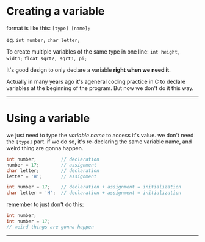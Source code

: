 # Creating a variable

format is like this:
`[type] [name];`

eg.
`int number;`
`char letter;`

To create multiple variables of the same type in one line:
`int height, width;`
`float sqrt2, sqrt3, pi;`

It's good design to only declare a variable **right when we need it**.

Actually in many years ago it's ageneral coding practice in C to declare variables at the beginning of the program. But now we don't do it this way.
___

# Using a variable

we just need to type the *variable name* to access it's value. we don't need the `[type]` part.
if we do so, it's re-declaring the same variable name, and weird thing are gonna happen.

```C
int number;         // declaration
number = 17;        // assignment
char letter;        // declaration
letter = 'H';       // assignment

int number = 17;    // declaration + assignment = initialization
char letter = 'H';  // declaration + assignment = initialization
```

remember to just don't do this:
```C
int number;
int number = 17;
// weird things are gonna happen
```
___
